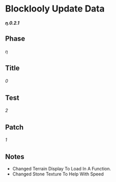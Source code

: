 # Blocklooly Update Data

##### η.0.2.1

## Phase

###### η

## Title

###### 0

## Test

###### 2

## Patch

###### 1

## Notes

- Changed Terrain Display To Load In A Function.
- Changed Stone Texture To Help With Speed
